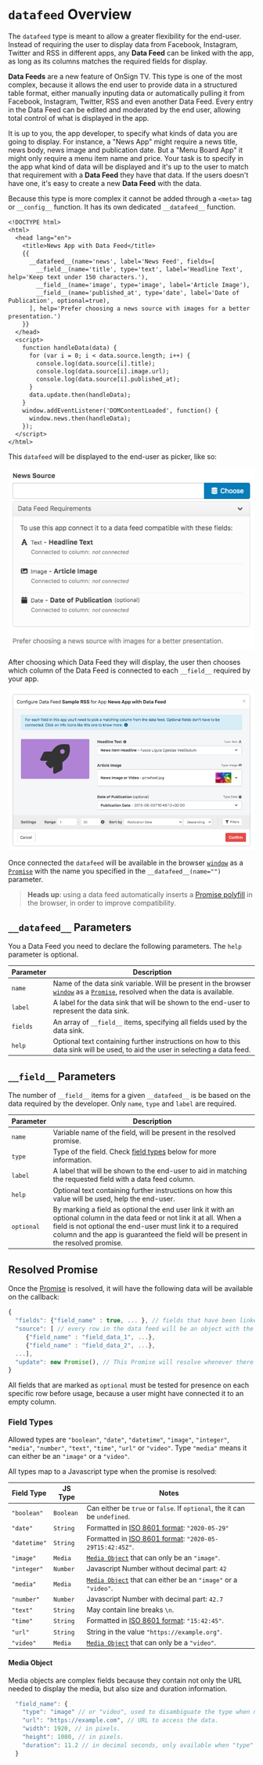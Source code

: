 # `datafeed` Overview

The `datafeed` type is meant to allow a greater flexibility for the end-user. Instead of requiring the user to display data from Facebook, Instagram, Twitter and RSS in different apps, any **Data Feed** can be linked with the app, as long as its columns matches the required fields for display.

**Data Feeds** are a new feature of OnSign TV. This type is one of the most complex, because it allows the end user to provide data in a structured table format, either manually inputing data or automatically pulling it from Facebook, Instagram, Twitter, RSS and even another Data Feed. Every entry in the Data Feed can be edited and moderated by the end user, allowing total control of what is displayed in the app.

It is up to you, the app developer, to specify what kinds of data you are going to display. For instance, a "News App" might require a news title, news body, news image and publication date. But a "Menu Board App" it might only require a menu item name and price. Your task is to specify in the app what kind of data will be displayed and it's up to the user to match that requirement with a **Data Feed** they have that data. If the users doesn't have one, it's easy to create a new **Data Feed** with the data.

Because this type is more complex it cannot be added through a `<meta>` tag or `__config__` function. It has its own dedicated `__datafeed__` function.

```html+jinja
<!DOCTYPE html>
<html>
  <head lang="en">
    <title>News App with Data Feed</title>
    {{
      __datafeed__(name='news', label='News Feed', fields=[
        __field__(name='title', type='text', label='Headline Text', help='Keep text under 150 characters.'),
        __field__(name='image', type='image', label='Article Image'),
        __field__(name='published_at', type='date', label='Date of Publication', optional=true),
      ], help='Prefer choosing a news source with images for a better presentation.')
    }}
  </head>
  <script>
    function handleData(data) {
      for (var i = 0; i < data.source.length; i++) {
        console.log(data.source[i].title);
        console.log(data.source[i].image.url);
        console.log(data.source[i].published_at);
      }
      data.update.then(handleData);
    }
    window.addEventListener('DOMContentLoaded', function() {
      window.news.then(handleData);
    });
  </script>
</html>
```

This `datafeed` will be displayed to the end-user as picker, like so:

![Example of data feed picker](_screenshots/datafeed.png)

After choosing which Data Feed they will display, the user then chooses which column of the Data Feed is connected to each `__field__` required by your app.

![Example of data feed connector](_screenshots/datafeed-connector.png)

Once connected the `datafeed` will be available in the browser [`window`][1] as a [`Promise`][2] with the name you specified in the `__datafeed__(name="")` parameter.

> **Heads up**: using a data feed automatically inserts a [Promise polyfill](https://github.com/taylorhakes/promise-polyfill) in the browser, in order to improve compatibility.


## `__datafeed__` Parameters

You a Data Feed you need to declare the following parameters. The `help` parameter is optional.

Parameter | Description
--------- | -----------
`name`    | Name of the data sink variable. Will be present in the browser [`window`][1] as a [`Promise`][2], resolved when the data is available.
`label`   | A label for the data sink that will be shown to the end-user to represent the data sink.
`fields`  | An array of `__field__` items, specifying all fields used by the data sink.
`help`    | Optional text containing further instructions on how to this data sink will be used, to aid the user in selecting a data feed.


## `__field__` Parameters

The number of `__field__` items for a given `__datafeed__` is be based on the data required by the developer. Only `name`, `type` and `label` are required.

Parameter  | Description
---------- | -----------
`name`     | Variable name of the field, will be present in the resolved promise.
`type`     | Type of the field. Check [field types](#field-types) below for more information.
`label`    | A label that will be shown to the end-user to aid in matching the requested field with a data feed column.
`help`     | Optional text containing further instructions on how this value will be used, help the end-user.
`optional` | By marking a field as optional the end user link it with an optional column in the data feed or not link it at all. When a field is not optional the end-user must link it to a required column and the app is guaranteed the field will be present in the resolved promise.


## Resolved Promise

Once the [Promise][2] is resolved, it will have the following data will be available on the callback:

```javascript
{
  "fields": {"field_name" : true, ... }, // fields that have been linked to a column will be true.
  "source": [ // every row in the data feed will be an object with the field name and column values.
     {"field_name" : "field_data_1", ...},
     {"field_name" : "field_data_2", ...},
  ...],
  "update": new Promise(), // This Promise will resolve whenever there are updates to the data.
}
```

All fields that are marked as `optional` must be tested for presence on each specific row before usage, because a user might have connected it to an empty column.


### Field Types

Allowed types are  `"boolean"`, `"date"`, `"datetime"`, `"image"`, `"integer"`, `"media"`, `"number"`, `"text"`, `"time"`, `"url"` or `"video"`. Type `"media"` means it can either be an `"image"` or a `"video"`.

All types map to a Javascript type when the promise is resolved:

Field Type   | JS Type   | Notes
------------ | --------- | ------------------
`"boolean"`  | `Boolean` | Can either be `true` or `false`. If `optional`, the it can be `undefined`.
`"date"`     | `String`  | Formatted in [ISO 8601 format][3]: `"2020-05-29"`
`"datetime"` | `String`  | Formatted in [ISO 8601 format][3]: `"2020-05-29T15:42:45Z"`.
`"image"`    | `Media`   | [`Media Object`](#media-object) that can only be an `"image"`.
`"integer"`  | `Number`  | Javascript Number without decimal part: `42`
`"media"`    | `Media`   | [`Media Object`](#media-object) that can either be an `"image"` or a `"video"`.
`"number"`   | `Number`  | Javascript Number with decimal part: `42.7`
`"text"`     | `String`  | May contain line breaks `\n`.
`"time"`     | `String`  | Formatted in [ISO 8601 format][3]: `"15:42:45"`.
`"url"`      | `String`  | String in the value `"https://example.org"`.
`"video"`    | `Media`   | [`Media Object`](#media-object) that can only be a `"video"`.


#### Media Object

Media objects are complex fields because they contain not only the URL needed to display the media, but also size and duration information.

```javascript
  "field_name": {
    "type": "image" // or "video", used to disambiguate the type when needed.
    "url": "https://example.com", // URL to access the data.
    "width": 1920, // in pixels.
    "height": 1080, // in pixels.
    "duration": 11.2 // in decimal seconds, only available when "type" === "video".
  }
```


[1]: https://developer.mozilla.org/en-US/docs/Web/API/Window
[2]: https://developer.mozilla.org/en-US/docs/Web/JavaScript/Reference/Global_Objects/Promise
[3]: https://en.wikipedia.org/wiki/ISO_8601
